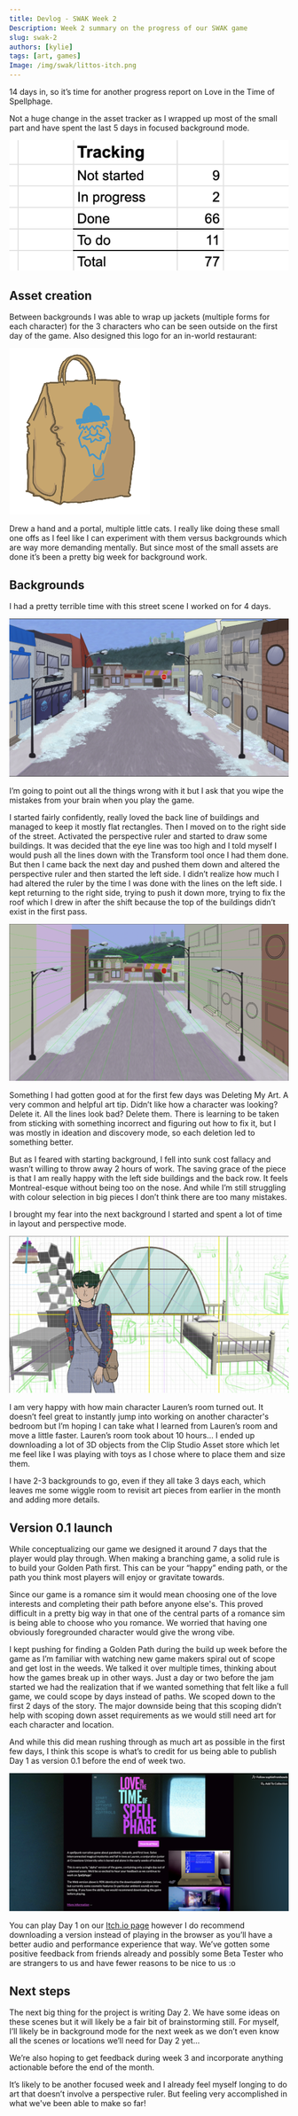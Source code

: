 ```yaml
---
title: Devlog - SWAK Week 2
Description: Week 2 summary on the progress of our SWAK game
slug: swak-2
authors: [kylie]
tags: [art, games]
Image: /img/swak/littos-itch.png
---
```


14 days in, so it’s time for another progress report on Love in the Time of Spellphage.

Not a huge change in the asset tracker as I wrapped up most of the small part and have spent the last 5 days in focused background mode.

![](/img/swak/asset-tracking-week2.png)

<!--truncate-->

## Asset creation

Between backgrounds I was able to wrap up jackets (multiple forms for each character) for the 3 characters who can be seen outside on the first day of the game. Also designed this logo for an in-world restaurant:

![](/img/swak/takeout.png)

Drew a hand and a portal, multiple little cats. I really like doing these small one offs as I feel like I can experiment with them versus backgrounds which are way more demanding mentally. But since most of the small assets are done it’s been a pretty big week for background work.

## Backgrounds

I had a pretty terrible time with this street scene I worked on for 4 days. 

![](/img/swak/street-day.png)

I’m going to point out all the things wrong with it but I ask that you wipe the mistakes from your brain when you play the game.

I started fairly confidently, really loved the back line of buildings and managed to keep it mostly flat rectangles. Then I moved on to the right side of the street. Activated the perspective ruler and started to draw some buildings. It was decided that the eye line was too high and I told myself I would push all the lines down with the Transform tool once I had them done. But then I came back the next day and pushed them down and altered the perspective ruler and then started the left side. I didn’t realize how much I had altered the ruler by the time I was done with the lines on the left side. I kept returning to the right side, trying to push it down more, trying to fix the roof which I drew in after the shift because the top of the buildings didn’t exist in the first pass. 

![](/img/swak/street-perspective-lines.png)

Something I had gotten good at for the first few days was Deleting My Art. A very common and helpful art tip. Didn’t like how a character was looking? Delete it. All the lines look bad? Delete them. There is learning to be taken from sticking with something incorrect and figuring out how to fix it, but I was mostly in ideation and discovery mode, so each deletion led to something better. 

But as I feared with starting background, I fell into sunk cost fallacy and wasn’t willing to throw away 2 hours of work. The saving grace of the piece is that I am really happy with the left side buildings and the back row. It feels Montreal-esque without being too on the nose. And while I’m still struggling with colour selection in big pieces I don’t think there are too many mistakes.

I brought my fear into the next background I started and spent a lot of time in layout and perspective mode.

![](/img/swak/lauren-room-measurements.png)

I am very happy with how main character Lauren’s room turned out. It doesn’t feel great to instantly jump into working on another character's bedroom but I’m hoping I can take what I learned from Lauren’s room and move a little faster. Lauren’s room took about 10 hours… I ended up downloading a lot of 3D objects from the Clip Studio Asset store which let me feel like I was playing with toys as I chose where to place them and size them.

I have 2-3 backgrounds to go, even if they all take 3 days each, which leaves me some wiggle room to revisit art pieces from earlier in the month and adding more details.

## Version 0.1 launch

While conceptualizing our game we designed it around 7 days that the player would play through. When making a branching game, a solid rule is to build your Golden Path first. This can be your “happy” ending path, or the path you think most players will enjoy or gravitate towards. 

Since our game is a romance sim it would mean choosing one of the love interests and completing their path before anyone else's. This proved difficult in a pretty big way in that one of the central parts of a romance sim is being able to choose who you romance. We worried that having one obviously foregrounded character would give the wrong vibe. 

I kept pushing for finding a Golden Path during the build up week before the game as I’m familiar with watching new game makers spiral out of scope and get lost in the weeds. We talked it over multiple times, thinking about how the games break up in other ways. Just a day or two before the jam started we had the realization that if we wanted something that felt like a full game, we could scope by days instead of paths. We scoped down to the first 2 days of the story. The major downside being that this scoping didn’t help with scoping down asset requirements as we would still need art for each character and location.

And while this did mean rushing through as much art as possible in the first few days, I think this scope is what’s to credit for us being able to publish Day 1 as version 0.1 before the end of week two.

![](/img/swak/littos-itch.png)

You can play Day 1 on our [Itch.io page](https://sophiefromhowls.itch.io/love-in-the-time-of-spellphage-01) however I do recommend downloading a version instead of playing in the browser as you’ll have a better audio and performance experience that way. We’ve gotten some positive feedback from friends already and possibly some Beta Tester who are strangers to us and have fewer reasons to be nice to us :o

## Next steps

The next big thing for the project is writing Day 2. We have some ideas on these scenes but it will likely be a fair bit of brainstorming still. For myself, I’ll likely be in background mode for the next week as we don’t even know all the scenes or locations we’ll need for Day 2 yet...

We’re also hoping to get feedback during week 3 and incorporate anything actionable before the end of the month.

It’s likely to be another focused week and I already feel myself longing to do art that doesn’t involve a perspective ruler. But feeling very accomplished in what we've been able to make so far!
